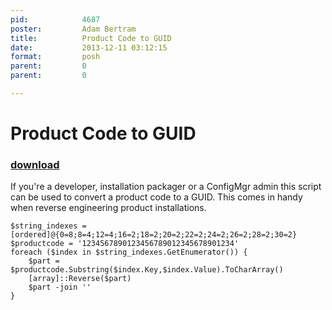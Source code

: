 ```yaml
---
pid:            4687
poster:         Adam Bertram
title:          Product Code to GUID
date:           2013-12-11 03:12:15
format:         posh
parent:         0
parent:         0

---
```


# Product Code to GUID

### [download](4687.ps1)

If you're a developer, installation packager or a ConfigMgr admin this script can be used to convert a product code to a GUID.  This comes in handy when reverse engineering product installations.

```posh
$string_indexes = [ordered]@{0=8;8=4;12=4;16=2;18=2;20=2;22=2;24=2;26=2;28=2;30=2}
$productcode = '1234567890123456789012345678901234'
foreach ($index in $string_indexes.GetEnumerator()) {
    $part = $productcode.Substring($index.Key,$index.Value).ToCharArray()
    [array]::Reverse($part)
    $part -join ''
}
```
